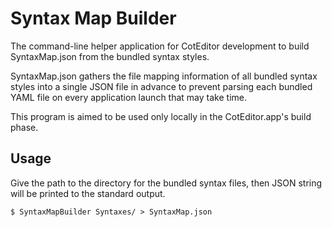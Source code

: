 # Syntax Map Builder

The command-line helper application for CotEditor development to build SyntaxMap.json from the bundled syntax styles.

SyntaxMap.json gathers the file mapping information of all bundled syntax styles into a single JSON file in advance to prevent parsing each bundled YAML file on every application launch that may take time.

This program is aimed to be used only locally in the CotEditor.app's build phase.


## Usage

Give the path to the directory for the bundled syntax files, then JSON string will be printed to the standard output.

```console
$ SyntaxMapBuilder Syntaxes/ > SyntaxMap.json
```
